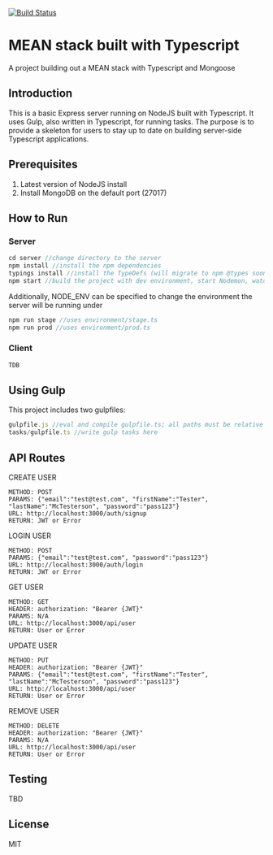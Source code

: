 [![Build Status](https://travis-ci.org/fedoranimus/typescript-mean-stack.svg?branch=master)](https://travis-ci.org/fedoranimus/typescript-mean-stack)

# MEAN stack built with Typescript
A project building out a MEAN stack with Typescript and Mongoose

## Introduction

This is a basic Express server running on NodeJS built with Typescript. It uses Gulp, also written in Typescript, for running tasks. The purpose is to provide a skeleton for users to stay up to date on building server-side Typescript applications.

## Prerequisites

1. Latest version of NodeJS install
2. Install MongoDB on the default port (27017)

## How to Run

### Server

```javascript
cd server //change directory to the server
npm install //install the npm dependencies
typings install //install the TypeDefs (will migrate to npm @types soon)
npm start //build the project with dev environment, start Nodemon, watch for changes
```

Additionally, NODE_ENV can be specified to change the environment the server will be running under
```javascript
npm run stage //uses environment/stage.ts
npm run prod //uses environment/prod.ts
```

### Client

```javascript
TDB
```

## Using Gulp

This project includes two gulpfiles:
```javascript
gulpfile.js //eval and compile gulpfile.ts; all paths must be relative to this file
tasks/gulpfile.ts //write gulp tasks here
```

## API Routes

CREATE USER
```
METHOD: POST
PARAMS: {"email":"test@test.com", "firstName":"Tester", "lastName":"McTesterson", "password":"pass123"}
URL: http://localhost:3000/auth/signup
RETURN: JWT or Error
```

LOGIN USER
```
METHOD: POST
PARAMS: {"email":"test@test.com", "password":"pass123"}
URL: http://localhost:3000/auth/login
RETURN: JWT or Error
```

GET USER
```
METHOD: GET
HEADER: authorization: "Bearer {JWT}"
PARAMS: N/A
URL: http://localhost:3000/api/user
RETURN: User or Error
```

UPDATE USER
```
METHOD: PUT
HEADER: authorization: "Bearer {JWT}"
PARAMS: {"email":"test@test.com", "firstName":"Tester", "lastName":"McTesterson", "password":"pass123"}
URL: http://localhost:3000/api/user
RETURN: User or Error
```

REMOVE USER
```
METHOD: DELETE
HEADER: authorization: "Bearer {JWT}"
PARAMS: N/A
URL: http://localhost:3000/api/user
RETURN: User or Error
```

## Testing

TBD

## License

MIT